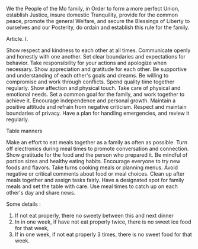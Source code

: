 We the People of the Mo family, in Order to form a more perfect Union, establish Justice, insure domestic Tranquility, 
provide for the common peace, promote the general Welfare, and secure the Blessings of Liberty to ourselves and our Posterity, 
do ordain and establish this rule for the family.

Article. I.

Show respect and kindness to each other at all times.
Communicate openly and honestly with one another.
Set clear boundaries and expectations for behavior.
Take responsibility for your actions and apologize when necessary.
Show appreciation and gratitude for each other.
Be supportive and understanding of each other's goals and dreams.
Be willing to compromise and work through conflicts.
Spend quality time together regularly.
Show affection and physical touch.
Take care of physical and emotional needs.
Set a common goal for the family, and work together to achieve it.
Encourage independence and personal growth.
Maintain a positive attitude and refrain from negative criticism.
Respect and maintain boundaries of privacy.
Have a plan for handling emergencies, and review it regularly.


Table manners 

Make an effort to eat meals together as a family as often as possible.
Turn off electronics during meal times to promote conversation and connection.
Show gratitude for the food and the person who prepared it.
Be mindful of portion sizes and healthy eating habits.
Encourage everyone to try new foods and flavors.
Take turns cooking meals or planning menus.
Avoid negative or critical comments about food or meal choices.
Clean up after meals together and assign tasks fairly.
Have a designated spot for family meals and set the table with care.
Use meal times to catch up on each other's day and share news.



Some details :

1. If not eat properly, there no sweety between this and next dinner
2. In in one week, if have not eat properly twice, there is no sweet ice food for that week,
3. If in one week, if not eat properly 3 times, there is no sweet food for that week. 


